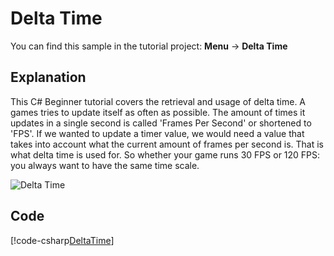 # Delta Time
You can find this sample in the tutorial project: **Menu** &rarr; **Delta Time** 

## Explanation
This C# Beginner tutorial covers the retrieval and usage of delta time. A games tries to update itself as often as possible. The amount of times it updates in a single second is called 'Frames Per Second' or shortened to 'FPS'. If we wanted to update a timer value, we would need a value that takes into account what the current amount of frames per second is. That is what delta time is used for. So whether your game runs 30 FPS or 120 FPS: you always want to have the same time scale.

![Delta Time](media/deltatime.png)

## Code
[!code-csharp[DeltaTime](..\..\..\..\xenko\samples\Tutorials\CSharpBeginner\CSharpBeginner\CSharpBeginner.Game\Code\DeltaTimeDemo.cs)]
